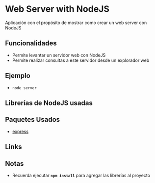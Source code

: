 # Web Server with NodeJS

Aplicación con el propósito de mostrar como crear un web server con NodeJS

## Funcionalidades

* Permite levantar un servidor web con NodeJS
* Permite realizar consultas a este servidor desde un explorador web

## Ejemplo

* `node server`

## Librerías de NodeJS usadas

## Paquetes Usados

* [express](http://bit.ly/2LCToHk)

## Links

## Notas

* Recuerda ejecutar **`npm install`** para agregar las librerías al proyecto